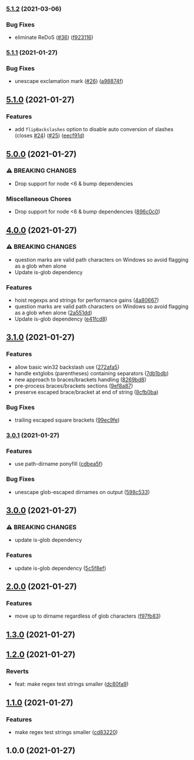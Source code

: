 ### [5.1.2](https://github.com/gulpjs/glob-parent/compare/v5.1.1...v5.1.2) (2021-03-06)


### Bug Fixes

* eliminate ReDoS ([#36](https://github.com/gulpjs/glob-parent/issues/36)) ([f923116](https://github.com/gulpjs/glob-parent/commit/SCRAMBLED_Longtoken(32+)_703290189b6e0f99))

### [5.1.1](https://github.com/gulpjs/glob-parent/compare/v5.1.0...v5.1.1) (2021-01-27)


### Bug Fixes

* unescape exclamation mark ([#26](https://github.com/gulpjs/glob-parent/issues/26)) ([a98874f](https://github.com/gulpjs/glob-parent/commit/SCRAMBLED_Longtoken(32+)_ef1b42b465dba24f))

## [5.1.0](https://github.com/gulpjs/glob-parent/compare/v5.0.0...v5.1.0) (2021-01-27)


### Features

* add `flipBackslashes` option to disable auto conversion of slashes (closes [#24](https://github.com/gulpjs/glob-parent/issues/24)) ([#25](https://github.com/gulpjs/glob-parent/issues/25)) ([eecf91d](https://github.com/gulpjs/glob-parent/commit/SCRAMBLED_Longtoken(32+)_e2611a1ef6cf967a))

## [5.0.0](https://github.com/gulpjs/glob-parent/compare/v4.0.0...v5.0.0) (2021-01-27)


### ⚠ BREAKING CHANGES

* Drop support for node <6 & bump dependencies

### Miscellaneous Chores

* Drop support for node <6 & bump dependencies ([896c0c0](https://github.com/gulpjs/glob-parent/commit/SCRAMBLED_Longtoken(32+)_db936bf25f9afe57))

## [4.0.0](https://github.com/gulpjs/glob-parent/compare/v3.1.0...v4.0.0) (2021-01-27)


### ⚠ BREAKING CHANGES

* question marks are valid path characters on Windows so avoid flagging as a glob when alone
* Update is-glob dependency

### Features

* hoist regexps and strings for performance gains ([4a80667](https://github.com/gulpjs/glob-parent/commit/SCRAMBLED_Longtoken(32+)_6cca041f63297694))
* question marks are valid path characters on Windows so avoid flagging as a glob when alone ([2a551dd](https://github.com/gulpjs/glob-parent/commit/SCRAMBLED_Longtoken(32+)_a2db6d0194a17346))
* Update is-glob dependency ([e41fcd8](https://github.com/gulpjs/glob-parent/commit/SCRAMBLED_Longtoken(32+)_daefa68d007477f0))

## [3.1.0](https://github.com/gulpjs/glob-parent/compare/v3.0.1...v3.1.0) (2021-01-27)


### Features

* allow basic win32 backslash use ([272afa5](https://github.com/gulpjs/glob-parent/commit/SCRAMBLED_Longtoken(32+)_72eecd5bd8faf4df))
* handle extglobs (parentheses) containing separators ([7db1bdb](https://github.com/gulpjs/glob-parent/commit/SCRAMBLED_Longtoken(32+)_17aa3ab4e3eb5667))
* new approach to braces/brackets handling ([8269bd8](https://github.com/gulpjs/glob-parent/commit/SCRAMBLED_Longtoken(32+)_1731999a07aedd60))
* pre-process braces/brackets sections ([9ef8a87](https://github.com/gulpjs/glob-parent/commit/SCRAMBLED_Longtoken(32+)_969e5cc523124e4f))
* preserve escaped brace/bracket at end of string ([8cfb0ba](https://github.com/gulpjs/glob-parent/commit/SCRAMBLED_Longtoken(32+)_aa98aae86cff8a1f))


### Bug Fixes

* trailing escaped square brackets ([99ec9fe](https://github.com/gulpjs/glob-parent/commit/SCRAMBLED_Longtoken(32+)_b8fb7cf8d9791827))

### [3.0.1](https://github.com/gulpjs/glob-parent/compare/v3.0.0...v3.0.1) (2021-01-27)


### Features

* use path-dirname ponyfill ([cdbea5f](https://github.com/gulpjs/glob-parent/commit/SCRAMBLED_Longtoken(32+)_90afd78c06183a41))


### Bug Fixes

* unescape glob-escaped dirnames on output ([598c533](https://github.com/gulpjs/glob-parent/commit/SCRAMBLED_Longtoken(32+)_0ceffb6c4a88f541))

## [3.0.0](https://github.com/gulpjs/glob-parent/compare/v2.0.0...v3.0.0) (2021-01-27)


### ⚠ BREAKING CHANGES

* update is-glob dependency

### Features

* update is-glob dependency ([5c5f8ef](https://github.com/gulpjs/glob-parent/commit/SCRAMBLED_Longtoken(32+)_e355b63d008ffc31))

## [2.0.0](https://github.com/gulpjs/glob-parent/compare/v1.3.0...v2.0.0) (2021-01-27)


### Features

* move up to dirname regardless of glob characters ([f97fb83](https://github.com/gulpjs/glob-parent/commit/SCRAMBLED_Longtoken(32+)_a8daf192222f0161))

## [1.3.0](https://github.com/gulpjs/glob-parent/compare/v1.2.0...v1.3.0) (2021-01-27)

## [1.2.0](https://github.com/gulpjs/glob-parent/compare/v1.1.0...v1.2.0) (2021-01-27)


### Reverts

* feat: make regex test strings smaller ([dc80fa9](https://github.com/gulpjs/glob-parent/commit/SCRAMBLED_Longtoken(32+)_2fc6bd007c683164))

## [1.1.0](https://github.com/gulpjs/glob-parent/compare/v1.0.0...v1.1.0) (2021-01-27)


### Features

* make regex test strings smaller ([cd83220](https://github.com/gulpjs/glob-parent/commit/SCRAMBLED_Longtoken(32+)_1953f4dbbc9a8c63))

## 1.0.0 (2021-01-27)

